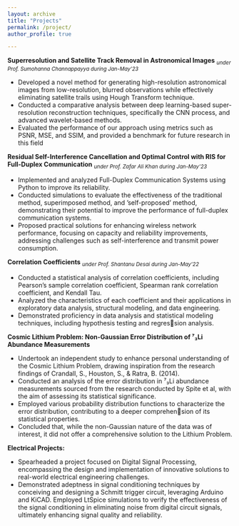 ```yaml
---
layout: archive
title: "Projects"
permalink: /project/
author_profile: true

---
```


**Superresolution and Satellite Track Removal in Astronomical Images**
<sub>*under Prof. Sumohanna Channappayya during                                  Jan-May’23*<sub>                               
    
   * Developed a novel method for generating high-resolution astronomical images from low-resolution, blurred observations while
effectively eliminating satellite trails using Hough Transform technique.
   * Conducted a comparative analysis between deep learning-based super-resolution reconstruction techniques, specifically the
CNN process, and advanced wavelet-based methods.
   * Evaluated the performance of our approach using metrics such as PSNR, MSE, and SSIM, and provided a benchmark for future
research in this field


**Residual Self-Interference Cancellation and Optimal Control with RIS for Full-Duplex Communication**
<sub>*under Prof. Zafar Ali Khan during Jan-May’23*</sub>

   * Implemented and analyzed Full-Duplex Communication Systems using Python to improve its reliability.
   * Conducted simulations to evaluate the effectiveness of the traditional method, superimposed method, and ’self-proposed’
method, demonstrating their potential to improve the performance of full-duplex communication systems.
   * Proposed practical solutions for enhancing wireless network performance, focusing on capacity and reliability improvements,
addressing challenges such as self-interference and transmit power consumption.


**Correlation Coefficients**
<sub>*under Prof. Shantanu Desai during Jan-May’22*</sub>

   * Conducted a statistical analysis of correlation coefficients, including Pearson’s sample correlation coefficient, Spearman rank
correlation coefficient, and Kendall Tau.
   * Analyzed the characteristics of each coefficient and their applications in exploratory data analysis, structural modeling, and
data engineering.
   * Demonstrated proficiency in data analysis and statistical modeling techniques, including hypothesis testing and regression analysis.


**Cosmic Lithium Problem: Non-Gaussian Error Distribution of ⁷₃Li  Abundance Measurements**
   * Undertook an independent study to enhance personal understanding of the Cosmic Lithium Problem, drawing inspiration from
the research findings of Crandall, S., Houston, S., & Ratra, B. (2014).
   * Conducted an analysis of the error distribution in ⁷₃Li  abundance measurements sourced from the research conducted by Spite
et al, with the aim of assessing its statistical significance.
   * Employed various probability distribution functions to characterize the error distribution, contributing to a deeper comprehension of its statistical properties.
   * Concluded that, while the non-Gaussian nature of the data was of interest, it did not offer a comprehensive solution to the
Lithium Problem.


**Electrical Projects:**
   * Spearheaded a project focused on Digital Signal Processing, encompassing the design and implementation of innovative
solutions to real-world electrical engineering challenges.
   * Demonstrated adeptness in signal conditioning techniques by conceiving and designing a Schmitt trigger circuit, leveraging
Arduino and KiCAD. Employed LtSpice simulations to verify the effectiveness of the signal conditioning in eliminating noise
from digital circuit signals, ultimately enhancing signal quality and reliability.
